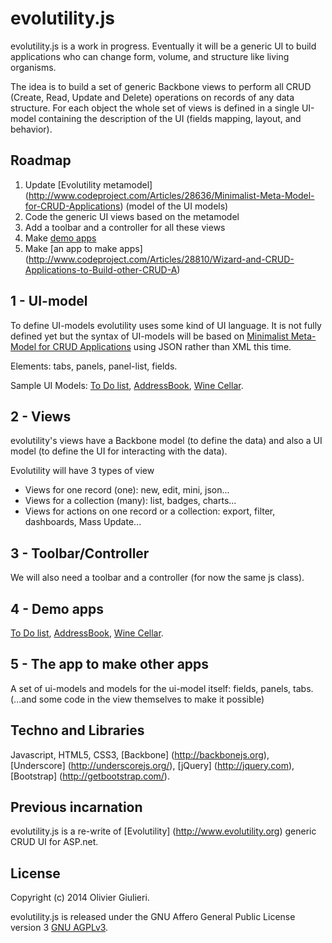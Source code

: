 # evolutility.js

evolutility.js is a work in progress. Eventually it will be a generic UI to build applications who can change form, volume, and structure like living organisms.

The idea is to build a set of generic Backbone views to perform all CRUD (Create, Read, Update and Delete) operations on records of any data structure.
For each object the whole set of views is defined in a single UI-model containing the description of the UI (fields mapping, layout, and behavior).

## Roadmap

1. Update [Evolutility metamodel] (http://www.codeproject.com/Articles/28636/Minimalist-Meta-Model-for-CRUD-Applications) (model of the UI models)
2. Code the generic UI views based on the metamodel
3. Add a toolbar and a controller for all these views
4. Make [demo apps](http://evoluteur.github.io/evolutility/demo/index.html)
5. Make [an app to make apps] (http://www.codeproject.com/Articles/28810/Wizard-and-CRUD-Applications-to-Build-other-CRUD-A)


## 1 - UI-model

To define UI-models evolutility uses some kind of UI language.
It is not fully defined yet but the syntax of UI-models will be based on [Minimalist Meta-Model for CRUD Applications](http://www.codeproject.com/Articles/28636/Minimalist-Meta-Model-for-CRUD-Applications)
using JSON rather than XML this time.

Elements: tabs, panels, panel-list, fields.

Sample UI Models:
[To Do list](http://github.com/evoluteur/evolutility/blob/master/js/ui-models/apps/todo.js),
[AddressBook](http://github.com/evoluteur/evolutility/blob/master/js/ui-models/apps/contacts.js),
[Wine Cellar](http://github.com/evoluteur/evolutility/blob/master/js/ui-models/apps/winecellar.js).

## 2 - Views

evolutility's views have a Backbone model (to define the data) and also a UI model (to define the UI for interacting with the data).

Evolutility will have 3 types of view
* Views for one record (one): new, edit, mini, json...
* Views for a collection (many): list, badges, charts...
* Views for actions on one record or a collection: export, filter, dashboards, Mass Update...

## 3 - Toolbar/Controller

We will also need a toolbar and a controller (for now the same js class).

## 4 - Demo apps

[To Do list](http://evoluteur.github.io/evolutility/demo/todo.html),
[AddressBook](http://evoluteur.github.io/evolutility/demo/contact.html),
[Wine Cellar](http://evoluteur.github.io/evolutility/demo/winecellar.html).


## 5 - The app to make other apps

A set of ui-models and models for the ui-model itself: fields, panels, tabs.
(...and some code in the view themselves to make it possible)


## Techno and Libraries

Javascript, HTML5, CSS3,
[Backbone] (http://backbonejs.org),
[Underscore] (http://underscorejs.org/),
[jQuery] (http://jquery.com),
[Bootstrap] (http://getbootstrap.com/).

## Previous incarnation

evolutility.js is a re-write of [Evolutility] (http://www.evolutility.org) generic CRUD UI for ASP.net.


## License

Copyright (c) 2014 Olivier Giulieri.

evolutility.js is released under the GNU Affero General Public License version 3 [GNU AGPLv3](http://www.gnu.org/licenses/agpl-3.0.html).

